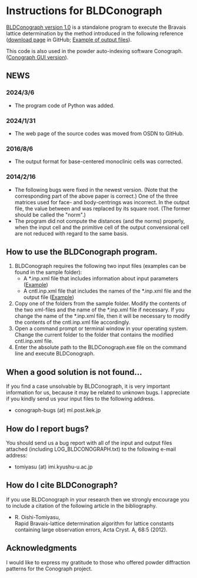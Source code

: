 # Instructions for BLDConograph
[BLDConograph version 1.0](https://github.com/rtomiyasu/BLDConograph/tree/main/BLDConograph1_0_03_win) is a standalone program to execute the Bravais lattice determination by the method introduced in the following reference ([download page](https://github.com/rtomiyasu/BLDConograph/tree/main) in GitHub; [Example of output files](https://github.com/rtomiyasu/BLDConograph/blob/main/BLDConograph1_0_03_win/sample/sample1(Tetragonal(I)_3.84%2C3.84%2C20.1%2C90%2C90%2C90)/output/HERMES_Sr327_250K.out.xml)).

This code is also used in the powder auto-indexing software Conograph. ([Conograph GUI version](https://z-code-software.com/downloads/)).

## NEWS
### 2024/3/6
- The program code of Python was added.
### 2024/1/31
- The web page of the source codes was moved from OSDN to GitHub.
### 2016/8/6
- The output format for base-centered monoclinic cells was corrected.
### 2014/2/16
- The following bugs were fixed in the newest version. (Note that the corresponding part of the above paper is correct.)
One of the three matrices used for face- and body-centrings was incorrect.
In the output file, the value between <Distance> and </Distance> was replaced by its square root. (The former should be called the "norm".)
- The program did not compute the distances (and the norms) properly, when the input cell and the primitive cell of the output convensional cell are not reduced with regard to the same basis.

## How to use the BLDConograph program.
1. BLDConograph requires the following two input files (examples can be found in the sample folder):
    - A *.inp.xml file that includes information about input parameters ([Example](https://github.com/rtomiyasu/BLDConograph/blob/main/BLDConograph1_0_03_win/sample/sample1(Tetragonal(I)_3.84%2C3.84%2C20.1%2C90%2C90%2C90)/HERMES_Sr327_250K.inp.xml))
    - A cntl.inp.xml file that includes the names of the *.inp.xml file and the output file ([Example](https://github.com/rtomiyasu/BLDConograph/blob/main/BLDConograph1_0_03_win/sample/sample1(Tetragonal(I)_3.84%2C3.84%2C20.1%2C90%2C90%2C90)/cntl.inp.xml))
1. Copy one of the folders from the sample folder. Modify the contents of the two xml-files and the name of the *.inp.xml file if necessary. If you change the name of the *.inp.xml file, then it will be necessary to modify the contents of the cntl.inp.xml file accordingly.
1. Open a command prompt or terminal window in your operating system. Change the current folder to the folder that contains the modified cntl.inp.xml file.
1. Enter the absolute path to the BLDConograph.exe file on the command line and execute BLDConograph.

## When a good solution is not found...
If you find a case unsolvable by BLDConograph, it is very important information for us, because it may be related to unknown bugs.
I appreciate if you kindly send us your input files to the following address.

- conograph-bugs (at) ml.post.kek.jp

## How do I report bugs?
You should send us a bug report with all of the input and output files attached (including LOG_BLDCONOGRAPH.txt) to the following e-mail address:

- tomiyasu (at) imi.kyushu-u.ac.jp

## How do I cite BLDConograph?
If you use BLDConograph in your research then we strongly encourage you to include a citation of the following article in the bibliography.

- R. Oishi-Tomiyasu,<br>Rapid Bravais-lattice determination algorithm for lattice constants containing large observation errors, Acta Cryst. A, 68:5 (2012).

## Acknowledgments
I would like to express my gratitude to those who offered powder diffraction patterns for the Conograph project.
